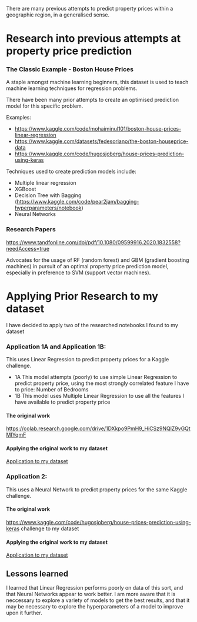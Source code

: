 There are many previous attempts to predict property prices within a geographic region, in a generalised sense.

# Research into previous attempts at property price prediction
### The Classic Example - Boston House Prices

A staple amongst machine learning beginners, this dataset is used to teach machine learning techniques for regression problems.

There have been many prior attempts to create an optimised prediction model for this specific problem.

Examples:
* https://www.kaggle.com/code/mohaiminul101/boston-house-prices-linear-regression
* https://www.kaggle.com/datasets/fedesoriano/the-boston-houseprice-data
* https://www.kaggle.com/code/hugosjoberg/house-prices-prediction-using-keras

Techniques used to create prediction models include:
* Multiple linear regression
* XGBoost
* Decision Tree with Bagging (https://www.kaggle.com/code/pear2jam/bagging-hyperparameters/notebook)
* Neural Networks

### Research Papers


https://www.tandfonline.com/doi/pdf/10.1080/09599916.2020.1832558?needAccess=true

Advocates for the usage of RF (random forest) and GBM (gradient boosting machines) in pursuit of an optimal property price prediction model, especially in preference to SVM (support vector machines).


# Applying Prior Research to my dataset

I have decided to apply two of the researched notebooks I found to my dataset 

### Application 1A and Application 1B:

This uses Linear Regression to predict property prices for a Kaggle challenge.

* 1A This model attempts (poorly) to use simple Linear Regression to predict property price, using the most strongly correlated feature I have to price: Number of Bedrooms
* 1B This model uses Multiple Linear Regression to use all the features I have available to predict property price

#### The original work
https://colab.research.google.com/drive/1DXkpo9PmH9_HiCSz9NQlZ9vGQtMIYqmF

#### Applying the original work to my dataset
[Application to my dataset](./06_01_02__apply_researched_solution_to_my_dataset.ipynb)


### Application 2:

This uses a Neural Network to predict property prices for the same Kaggle challenge. 

#### The original work
https://www.kaggle.com/code/hugosjoberg/house-prices-prediction-using-keras challenge to my dataset

#### Applying the original work to my dataset
[Application to my dataset](./06_02_02__apply_house-prices-prediction-using-keras.ipynb)


## Lessons learned

I learned that Linear Regression performs poorly on data of this sort, and that Neural Networks appear to work better. 
I am more aware that it is neccessary to explore a variety of models to get the best results, and that it may be necessary to explore the hyperparameters of a model to improve upon it further. 